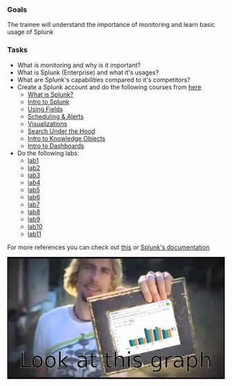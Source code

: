 ### Goals
The trainee will understand the importance of monitoring and learn basic usage of Splunk

### Tasks
- What is monitoring and why is it important?
- What is Splunk (Enterprise) and what it's usages?
- What are Splunk's capabilities compared to it's competitors?
- Create a Splunk account and do the following courses from [here](https://education.splunk.com/single-subject-courses:)
    * [What is Splunk?](https://education.splunk.com/course/what-is-splunk)
    * [Intro to Splunk](https://education.splunk.com/course/intro-to-splunk-elearning)
    * [Using Fields](https://education.splunk.com/course/using-fields)
    * [Scheduling & Alerts](https://education.splunk.com/course/scheduling-reports-alerts-elearning)
    * [Visualizations](https://education.splunk.com/course/visualizations-elearning)
    * [Search Under the Hood](https://education.splunk.com/course/search-under-the-hood-elearning)
    * [Intro to Knowledge Objects](https://education.splunk.com/course/intro-to-knowledge-objects-elearning)
    * [Intro to Dashboards](https://education.splunk.com/course/intro-to-dashboards-eLearning)
- Do the following labs:
    * [lab1](https://gitlab.com/-/ide/project/c3561/the_hitchhikers_guide_to_the_cts/tree/splunk/-/17.Splunk/labs/SplunkFundamentals1_module3.pdf)
    * [lab2](https://gitlab.com/-/ide/project/c3561/the_hitchhikers_guide_to_the_cts/tree/splunk/-/17.Splunk/labs/SplunkFundamentals1_module4.pdf)
    * [lab3](https://gitlab.com/-/ide/project/c3561/the_hitchhikers_guide_to_the_cts/tree/splunk/-/17.Splunk/labs/SplunkFundamentals1_module5.pdf)
    * [lab4](https://gitlab.com/-/ide/project/c3561/the_hitchhikers_guide_to_the_cts/tree/splunk/-/17.Splunk/labs/SplunkFundamentals1_module6.pdf)
    * [lab5](https://gitlab.com/-/ide/project/c3561/the_hitchhikers_guide_to_the_cts/tree/splunk/-/17.Splunk/labs/SplunkFundamentals1_module7.pdf)
    * [lab6](https://gitlab.com/-/ide/project/c3561/the_hitchhikers_guide_to_the_cts/tree/splunk/-/17.Splunk/labs/SplunkFundamentals1_module8.pdf)
    * [lab7](https://gitlab.com/-/ide/project/c3561/the_hitchhikers_guide_to_the_cts/tree/splunk/-/17.Splunk/labs/SplunkFundamentals1_module9.pdf)
    * [lab8](https://gitlab.com/-/ide/project/c3561/the_hitchhikers_guide_to_the_cts/tree/splunk/-/17.Splunk/labs/SplunkFundamentals1_module10.pdf)
    * [lab9](https://gitlab.com/-/ide/project/c3561/the_hitchhikers_guide_to_the_cts/tree/splunk/-/17.Splunk/labs/SplunkFundamentals1_module11.pdf)
    * [lab10](https://gitlab.com/-/ide/project/c3561/the_hitchhikers_guide_to_the_cts/tree/splunk/-/17.Splunk/labs/SplunkFundamentals1_module12.pdf)
    * [lab11](https://gitlab.com/-/ide/project/c3561/the_hitchhikers_guide_to_the_cts/tree/splunk/-/17.Splunk/labs/SplunkFundamentals1_module13.pdf)

For more references you can check out [this](https://gitlab.com/-/ide/project/c3561/the_hitchhikers_guide_to_the_cts/tree/splunk/-/17.Splunk/labs/Splunk%207x%20Fundamentals%20Part%201.pdf) or [Splunk's documentation](https://docs.splunk.com)


![me when splunk](./splunk.JPG)